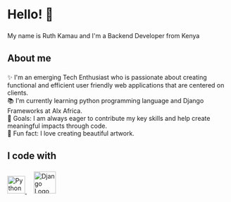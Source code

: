 <h1 align="left">Hello! 👋 </h1>

###

<p align="left">My name is Ruth Kamau and I'm a Backend Developer from Kenya </p>

###

<h2 align="left">About me</h2>

###

<p align="left">✨ I'm an emerging Tech Enthusiast who is passionate about creating functional and efficient user friendly web applications that are centered on clients.<br>📚 I'm currently learning python programming language and Django Frameworks at Alx Africa.<br>🎯 Goals: I am always eager to contribute my key skills and help create meaningful impacts through code.<br>🎲 Fun fact: I love creating beautiful artwork.</p>

###

<h2 align="left">I code with</h2>

###

<div align="left">
  <a href="https://www.python.org/" target="_blank">
    <img src="https://upload.wikimedia.org/wikipedia/commons/c/c3/Python-logo-notext.svg" alt="Python Logo" width="40"/>
  </a>
  &nbsp;&nbsp;&nbsp;
  <a href="https://www.djangoproject.com/" target="_blank">
    <img src="https://static.djangoproject.com/img/logos/django-logo-positive.svg" alt="Django Logo" width="50"/>
  </a>
  

